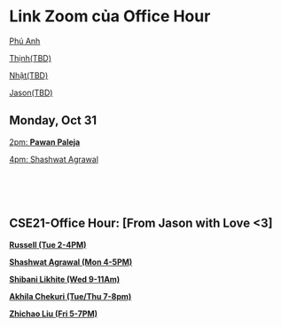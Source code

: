 # Link Zoom của Office Hour

[Phú Anh](https://ucsd.zoom.us/j/95718967381)

[Thịnh(TBD)]()

[Nhật(TBD)]()

[Jason(TBD)]()

## Monday, Oct 31

[2pm: **Pawan Paleja**](https://youtube.com/playlist?list=PL4AmtboypRLbAxMttHXp-gBUuokbxDaP0)

[4pm: Shashwat Agrawal](https://youtu.be/XVlODgX5zGU)

<br>
<br>
<br>

## CSE21-Office Hour: [From Jason with Love <3]

[**Russell (Tue 2-4PM)**](https://ucsd.zoom.us/j/91503384754)

[**Shashwat Agrawal (Mon 4-5PM)**](https://ucsd.zoom.us/j/8929511298)

[**Shibani Likhite (Wed 9-11Am)**](https://ucsd.zoom.us/j/95362523855)

[**Akhila Chekuri (Tue/Thu 7-8pm)**](https://ucsd.zoom.us/j/95714873414)

[**Zhichao Liu (Fri 5-7PM)**](https://ucsd.zoom.us/j/8753747530)
